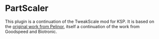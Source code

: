 # PartScaler

This plugin is a continuation of the TweakScale mod for KSP.
It is based on the [original work from Pelinor](https://github.com/pellinor0/TweakScale), itself a continuation of the work from Goodspeed and Biotronic.